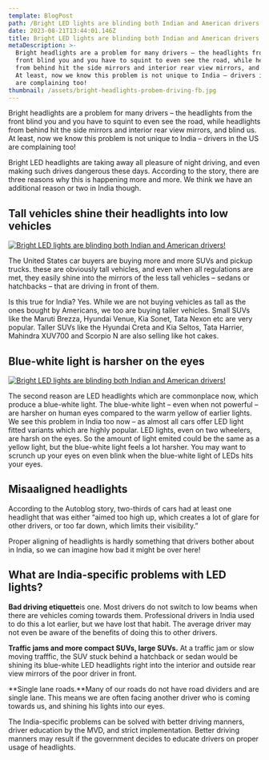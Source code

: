 ```yaml
---
template: BlogPost
path: /Bright LED lights are blinding both Indian and American drivers
date: 2023-08-21T13:44:01.146Z
title: Bright LED lights are blinding both Indian and American drivers!
metaDescription: >-
  Bright headlights are a problem for many drivers – the headlights from the
  front blind you and you have to squint to even see the road, while headlights
  from behind hit the side mirrors and interior rear view mirrors, and blind us.
  At least, now we know this problem is not unique to India – drivers in the US
  are complaining too!
thumbnail: /assets/bright-headlights-probem-driving-fb.jpg
---
```

Bright headlights are a problem for many drivers – the headlights from the front blind you and you have to squint to even see the road, while headlights from behind hit the side mirrors and interior rear view mirrors, and blind us. At least, now we know this problem is not unique to India – drivers in the US are complaining too!

Bright LED headlights are taking away all pleasure of night driving, and even making such drives dangerous these days. According to the story, there are three reasons why this is happening more and more. We think we have an additional reason or two in India though.

## Tall vehicles shine their headlights into low vehicles

[![Bright LED lights are blinding both Indian and American drivers!](https://www.cartoq.com/wp-content/uploads/2023/02/headlight-glare.jpg)](https://www.cartoq.com/wp-content/uploads/2023/02/headlight-glare.jpg)

The United States car buyers are buying more and more SUVs and pickup trucks. these are obviously tall vehicles, and even when all regulations are met, they easily shine into the mirrors of the less tall vehicles – sedans or hatchbacks – that are driving in front of them.

Is this true for India? Yes. While we are not buying vehicles as tall as the ones bought by Americans, we too are buying taller vehicles. Small SUVs like the Maruti Brezza, Hyundai Venue, Kia Sonet, Tata Nexon etc are very popular. Taller SUVs like the Hyundai Creta and Kia Seltos, Tata Harrier, Mahindra XUV700 and Scorpio N are also selling like hot cakes.

## Blue-white light is harsher on the eyes

[![Bright LED lights are blinding both Indian and American drivers!](https://www.cartoq.com/wp-content/uploads/2020/10/blinding-led-headlights.jpg)](https://www.cartoq.com/wp-content/uploads/2020/10/blinding-led-headlights.jpg)

The second reason are LED headlights which are commonplace now, which produce a blue-white light. The blue-white light – even when not powerful – are harsher on human eyes compared to the warm yellow of earlier lights. We see this problem in India too now – as almost all cars offer LED light fitted variants which are highly popular. LED lights, even on two wheelers, are harsh on the eyes. So the amount of light emited could be the same as a yellow light, but the blue-white light feels a lot harsher. You may want to scrunch up your eyes on even blink when the blue-white light of LEDs hits your eyes.

## Misaaligned headlights

According to the Autoblog story, two-thirds of cars had at least one headlight that was either “aimed too high up, which creates a lot of glare for other drivers, or too far down, which limits their visibility.”

Proper aligning of headlights is hardly something that drivers bother about in India, so we can imagine how bad it might be over here!

## What are India-specific problems with LED lights?

**Bad driving etiquette**is one. Most drivers do not switch to low beams when there are vehicles coming towards them. Professional drivers in India used to do this a lot earlier, but we have lost that habit. The average driver may not even be aware of the benefits of doing this to other drivers.

**Traffic jams and more compact SUVs, large SUVs.** At a traffic jam or slow moving trafffic, the SUV stuck behind a hatchback or sedan would be shining its blue-white LED headlights right into the interior and outside rear view mirrors of the poor driver in front.

**Single lane roads.**Many of our roads do not have road dividers and are single lane. This means we are often facing another driver who is coming towards us, and shining his lights into our eyes.

The India-specific problems can be solved with better driving manners, driver education by the MVD, and strict implementation. Better driving manners may result if the government decides to educate drivers on proper usage of headlights.
